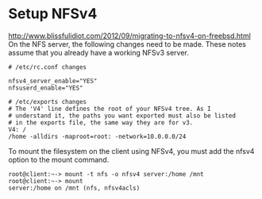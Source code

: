 # Setup NFSv4
http://www.blissfulidiot.com/2012/09/migrating-to-nfsv4-on-freebsd.html
On the NFS server, the following changes need to be made. These notes assume
that you already have a working NFSv3 server.

	# /etc/rc.conf changes

	nfsv4_server_enable="YES"
	nfsuserd_enable="YES"

	# /etc/exports changes
	# The 'V4' line defines the root of your NFSv4 tree. As I
	# understand it, the paths you want exported must also be listed
	# in the exports file, the same way they are for v3.
	V4: /
	/home -alldirs -maproot=root: -network=10.0.0.0/24

To mount the filesystem on the client using NFSv4, you must add the nfsv4
option to the mount command.

	root@client:~-> mount -t nfs -o nfsv4 server:/home /mnt
	root@client:~-> mount
	server:/home on /mnt (nfs, nfsv4acls)
